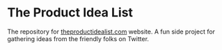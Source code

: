 # The Product Idea List

The repository for [theproductidealist.com](theproductidealist.com) website. A fun side project for gathering ideas from the friendly folks on Twitter.
